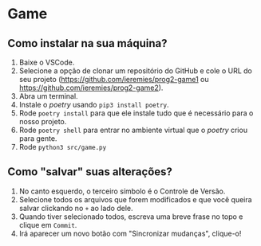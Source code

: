 # Game

## Como instalar na sua máquina?

1. Baixe o VSCode.
2. Selecione a opção de clonar um repositório do GitHub e cole o URL do seu projeto (https://github.com/ieremies/prog2-game1 ou https://github.com/ieremies/prog2-game2).
3. Abra um terminal.
4. Instale o *poetry* usando `pip3 install poetry`.
5. Rode `poetry install` para que ele instale tudo que é necessário para o nosso projeto.
6. Rode `poetry shell` para entrar no ambiente virtual que o *poetry* criou para gente.
7. Rode `python3 src/game.py`

## Como "salvar" suas alterações?

1. No canto esquerdo, o terceiro símbolo é o Controle de Versão. 
2. Selecione todos os arquivos que forem modificados e que você queira salvar clickando no `+` ao lado dele.
3. Quando tiver selecionado todos, escreva uma breve frase no topo e clique em `Commit`.
4. Irá aparecer um novo botão com "Sincronizar mudanças", clique-o!

